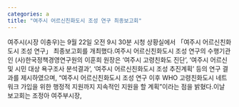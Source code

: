 ```yaml
---
categories: a
title: "여주시 어르신친화도시 조성 연구 최종보고회"
---
```

여주시(시장 이충우)는 9월 22일 오전 9시 30분 시청 상황실에서 「여주시 어르신친화도시 조성 연구」 최종보고회를 개최했다.여주시 어르신친화도시 조성 연구의 수행기관인 (사)한국정책경영연구원의 이훈희 원장은 ‘여주시 고령친화도 진단’, ‘여주시 어르신 및 시민 대상 욕구조사 분석결과’, ‘여주시 어르신친화도시 조성 추진계획’ 등의 연구 결과를 제시하였으며, “여주시 어르신친화도시 조성 연구 이후 WHO 고령친화도시 네트워크 가입을 위한 행정적 지원까지 지속적인 지원을 할 계획”이라는 점을 밝혔다.이날 보고회는 조정아 여주부시장,